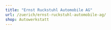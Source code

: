 ```yaml
---
title: "Ernst Ruckstuhl Automobile AG"
url: /zuerich/ernst-ruckstuhl-automobile-ag/
shop: Autowerkstatt
---
```

